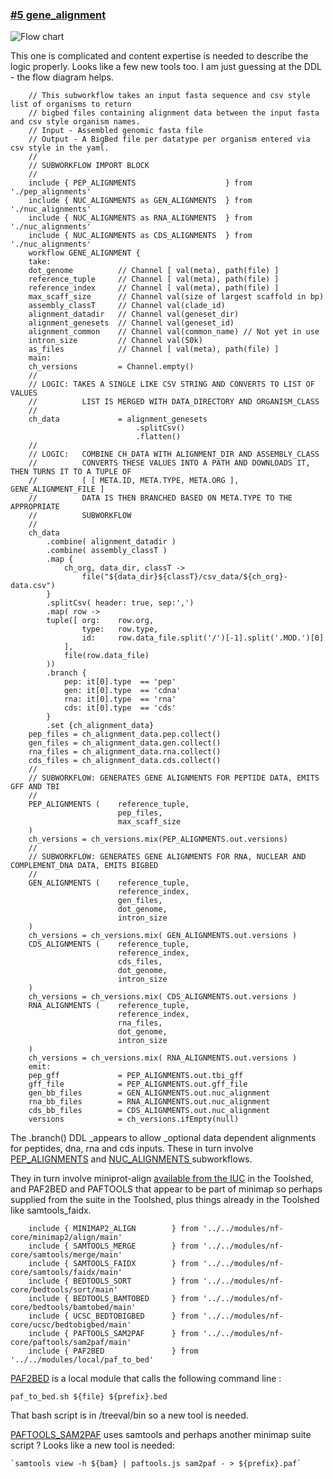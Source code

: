 ### [#5 gene_alignment](https://github.com/sanger-tol/treeval/blob/dev/subworkflows/local/gene_alignment.nf)

![Flow chart](https://raw.githubusercontent.com/sanger-tol/treeval/dev/docs/images/v1-1-0/treeval_1_1_0_gene_alignment.png)

This one is complicated and content expertise is needed to describe the logic properly. Looks like a few new tools too. I am just guessing at the DDL - the flow diagram helps.


```
    // This subworkflow takes an input fasta sequence and csv style list of organisms to return
    // bigbed files containing alignment data between the input fasta and csv style organism names.
    // Input - Assembled genomic fasta file
    // Output - A BigBed file per datatype per organism entered via csv style in the yaml.
    //
    // SUBWORKFLOW IMPORT BLOCK
    //
    include { PEP_ALIGNMENTS                    } from './pep_alignments'
    include { NUC_ALIGNMENTS as GEN_ALIGNMENTS  } from './nuc_alignments'
    include { NUC_ALIGNMENTS as RNA_ALIGNMENTS  } from './nuc_alignments'
    include { NUC_ALIGNMENTS as CDS_ALIGNMENTS  } from './nuc_alignments'
    workflow GENE_ALIGNMENT {
    take:
    dot_genome          // Channel [ val(meta), path(file) ]
    reference_tuple     // Channel [ val(meta), path(file) ]
    reference_index     // Channel [ val(meta), path(file) ]
    max_scaff_size      // Channel val(size of largest scaffold in bp)
    assembly_classT     // Channel val(clade_id)
    alignment_datadir   // Channel val(geneset_dir)
    alignment_genesets  // Channel val(geneset_id)
    alignment_common    // Channel val(common_name) // Not yet in use
    intron_size         // Channel val(50k)
    as_files            // Channel [ val(meta), path(file) ]
    main:
    ch_versions         = Channel.empty()
    //
    // LOGIC: TAKES A SINGLE LIKE CSV STRING AND CONVERTS TO LIST OF VALUES
    //          LIST IS MERGED WITH DATA_DIRECTORY AND ORGANISM_CLASS
    //
    ch_data             = alignment_genesets
                            .splitCsv()
                            .flatten()
    //
    // LOGIC:   COMBINE CH_DATA WITH ALIGNMENT_DIR AND ASSEMBLY_CLASS
    //          CONVERTS THESE VALUES INTO A PATH AND DOWNLOADS IT, THEN TURNS IT TO A TUPLE OF
    //          [ [ META.ID, META.TYPE, META.ORG ], GENE_ALIGNMENT_FILE ]
    //          DATA IS THEN BRANCHED BASED ON META.TYPE TO THE APPROPRIATE
    //          SUBWORKFLOW
    //
    ch_data
        .combine( alignment_datadir )
        .combine( assembly_classT )
        .map {
            ch_org, data_dir, classT ->
                file("${data_dir}${classT}/csv_data/${ch_org}-data.csv")
        }
        .splitCsv( header: true, sep:',')
        .map( row ->
        tuple([ org:    row.org,
                type:   row.type,
                id:     row.data_file.split('/')[-1].split('.MOD.')[0]
            ],
            file(row.data_file)
        ))
        .branch {
            pep: it[0].type  == 'pep'
            gen: it[0].type  == 'cdna'
            rna: it[0].type  == 'rna'
            cds: it[0].type  == 'cds'
        }
        .set {ch_alignment_data}
    pep_files = ch_alignment_data.pep.collect()
    gen_files = ch_alignment_data.gen.collect()
    rna_files = ch_alignment_data.rna.collect()
    cds_files = ch_alignment_data.cds.collect()
    //
    // SUBWORKFLOW: GENERATES GENE ALIGNMENTS FOR PEPTIDE DATA, EMITS GFF AND TBI
    //
    PEP_ALIGNMENTS (    reference_tuple,
                        pep_files,
                        max_scaff_size
    )
    ch_versions = ch_versions.mix(PEP_ALIGNMENTS.out.versions)
    //
    // SUBWORKFLOW: GENERATES GENE ALIGNMENTS FOR RNA, NUCLEAR AND COMPLEMENT_DNA DATA, EMITS BIGBED
    //
    GEN_ALIGNMENTS (    reference_tuple,
                        reference_index,
                        gen_files,
                        dot_genome,
                        intron_size
    )
    ch_versions = ch_versions.mix( GEN_ALIGNMENTS.out.versions )
    CDS_ALIGNMENTS (    reference_tuple,
                        reference_index,
                        cds_files,
                        dot_genome,
                        intron_size
    )
    ch_versions = ch_versions.mix( CDS_ALIGNMENTS.out.versions )
    RNA_ALIGNMENTS (    reference_tuple,
                        reference_index,
                        rna_files,
                        dot_genome,
                        intron_size
    )
    ch_versions = ch_versions.mix( RNA_ALIGNMENTS.out.versions )
    emit:
    pep_gff             = PEP_ALIGNMENTS.out.tbi_gff
    gff_file            = PEP_ALIGNMENTS.out.gff_file
    gen_bb_files        = GEN_ALIGNMENTS.out.nuc_alignment
    rna_bb_files        = RNA_ALIGNMENTS.out.nuc_alignment
    cds_bb_files        = CDS_ALIGNMENTS.out.nuc_alignment
    versions            = ch_versions.ifEmpty(null)
```


The .branch() DDL _appears to allow _optional data dependent alignments for peptides, dna, rna and cds inputs. These in turn involve[ PEP_ALIGNMENTS](https://github.com/sanger-tol/treeval/blob/dev/subworkflows/local/pep_alignments.nf) and [NUC_ALIGNMENTS ](https://github.com/sanger-tol/treeval/blob/dev/subworkflows/local/nuc_alignments.nf)subworkflows.

They in turn involve miniprot-align [available from the IUC](https://toolshed.g2.bx.psu.edu/repository/browse_repositories?f-free-text-search=miniprot&sort=name&operation=view_or_manage_repository&id=8603bdbca905c70e) in the Toolshed, and PAF2BED and PAFTOOLS that appear to be part of minimap so perhaps supplied from the suite in the Toolshed, plus things already in the Toolshed like samtools_faidx.


```
    include { MINIMAP2_ALIGN        } from '../../modules/nf-core/minimap2/align/main'
    include { SAMTOOLS_MERGE        } from '../../modules/nf-core/samtools/merge/main'
    include { SAMTOOLS_FAIDX        } from '../../modules/nf-core/samtools/faidx/main'
    include { BEDTOOLS_SORT         } from '../../modules/nf-core/bedtools/sort/main'
    include { BEDTOOLS_BAMTOBED     } from '../../modules/nf-core/bedtools/bamtobed/main'
    include { UCSC_BEDTOBIGBED      } from '../../modules/nf-core/ucsc/bedtobigbed/main'
    include { PAFTOOLS_SAM2PAF      } from '../../modules/nf-core/paftools/sam2paf/main'
    include { PAF2BED               } from '../../modules/local/paf_to_bed'
```


[PAF2BED](https://github.com/sanger-tol/treeval/blob/dev/modules/local/paf_to_bed.nf) is a local module that calls the following command line :


```
paf_to_bed.sh ${file} ${prefix}.bed
```


That bash script is in /treeval/bin so a new tool is needed.

[PAFTOOLS_SAM2PAF](https://github.com/sanger-tol/treeval/blob/dev/modules/nf-core/paftools/sam2paf/main.nf) uses samtools and perhaps another minimap suite script ? Looks like a new tool is needed:

    `samtools view -h ${bam} | paftools.js sam2paf - > ${prefix}.paf`
